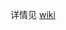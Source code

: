 详情见 [wiki](https://github.com/czasg/pywss/wiki/%E4%BB%8E%E9%9B%B6%E5%BC%80%E5%A7%8B%E6%90%AD%E5%BB%BA%E4%B8%80%E4%B8%AA%E5%90%8E%E7%AB%AF%E6%A1%86%E6%9E%B6)
